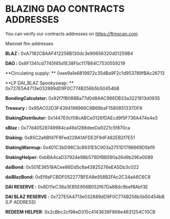 # BLAZING DAO CONTRACTS ADDRESSES

You can verify our contracts addresses on https://ftmscan.com

Mainnet ftm addresses

**BLAZ :** 0xA7182C8AAF412258B130dc3e90656320d01259B4

**DAO :** 0x8F1341cd7745f45d1E38Fbc117B64C7530559219

**Circulating supply: ** 0xee9a1e6819872c35dBa9F2c1d953789fBAc26713

**LP DAI_BLAZ Spookyswap: ** 0x727E5A4713e032889dD9F0C774B256b5b50454bB

**BondingCalculator:** 0x92f7fB088Ba77d0d8AAC966DB33a3221813d0935

**Treasury :** 0x95AC02D3F4394198966C8B69baF1580851337DF8

**StakingDistributor:** 0x1447E0cf08cABCe0126fDAEcd9f5F736A474e4e3

**sBlaz :** 0x77d40528749984ca49a1288deeDa9221c5f870ca

**Staking:** 0x85C2a6Bfd7F8Fed229A1AFDE2F9dF482EB2f7E51

**StakingWarmup:** 0x401C3bD98C3c8931E5C903a2751D1796669D5bf9

**StakingHelper:** 0xbBA4caD37924e9Bb579DfBB590a26d9b29Ea0089

**daiBond:** 0x501E36518ACee86Dd5c8a43825276eEA5Db3c022

**daiBlazBond:** 0xEf9aFCBDF052277BFEA8e958B2FAc2C34aA6C6C8

**DAI RESERVE :** 0x8D11eC38a3EB5E956B052f67Da8Bdc9bef8Abf3E

**DAI BLAZ RESERVE :** 0x727E5A4713e032889dD9F0C774B256b5b50454bB (LP ADDRESS)

**REDEEM HELPER:** 0x2cBbc2cf98eD315c4143636F866e4631254C10CB



